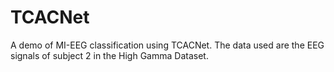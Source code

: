 # TCACNet
A demo of MI-EEG classification using TCACNet. The data used are the EEG signals of subject 2 in the High Gamma Dataset.
